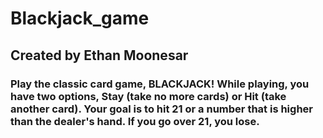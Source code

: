 # Blackjack_game
 
## Created by Ethan Moonesar

### Play the classic card game, BLACKJACK! While playing, you have two options, Stay (take no more cards) or Hit (take another card). Your goal is to hit 21 or a number that is higher than the dealer's hand. If you go over 21, you lose.